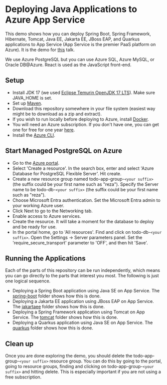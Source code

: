 # Deploying Java Applications to Azure App Service
This demo shows how you can deploy Spring Boot, Spring Framework, Hibernate, Tomcat, 
Java EE, Jakarta EE, JBoss EAP, and Quarkus applications to App Service (App Service is the 
premier PaaS platform on Azure). It is the demo for 
[this](https://sessionize.com/s/reza-rahman/spring-quarkus-tomcat-jakarta-ee-hyperscale-paas-o/122890) 
talk.

We use Azure PostgreSQL but you can use Azure SQL, Azure MySQL, or Oracle DB@Azure. 
React is used as the JavaScript front-end.

## Setup
* Install JDK 17 (we used 
[Eclipse Temurin OpenJDK 17 LTS](https://adoptium.net/?variant=openjdk17)). 
Make sure JAVA_HOME is set.
* Set up [Maven](https://maven.apache.org/download.cgi).
* Download this repository somewhere in your file system (easiest way might be to 
download as a zip and extract).
* If you wish to run locally before deploying to Azure, 
install [Docker](https://docs.docker.com/get-started/get-docker/).
* You will need an Azure subscription. If you don't have one, you can get one for 
free for one year [here](https://azure.microsoft.com/en-us/free).
* Install the 
[Azure CLI](https://docs.microsoft.com/en-us/cli/azure/install-azure-cli?view=azure-cli-latest).

## Start Managed PostgreSQL on Azure
* Go to the [Azure portal](http://portal.azure.com).
* Select 'Create a resource'. In the search box, enter and select 
'Azure Database for PostgreSQL Flexible Server'. Hit create.
* Create a new resource group named todo-app-group-`<your suffix>` 
(the suffix could be your first name such as "reza").
Specify the Server name to be todo-db-`<your suffix>` (the suffix could be your 
first name such as "reza").
* Choose Microsoft Entra authentication. Set the Microsoft Entra admin 
to your working Azure user.
* Click Next to go to the Networking tab.
* Enable access to Azure services.
* Create the resource. It will take a moment for the database to deploy and be ready 
for use.
* In the portal home, go to 'All resources'. Find and click on 
todo-db-`<your suffix>`. Open the Settings -> Server parameters panel. Set the 
'require_secure_transport' parameter to 'OFF', and then hit 'Save'.

## Running the Applications
Each of the parts of this repository can be run independently, which means you can go 
directly to the parts that interest you most. The following is just one logical 
sequence.

* Deploying a Spring Boot application using Java SE on App Service. 
The [spring-boot](/spring-boot) folder shows how this is done.
* Deploying a Jakarta EE application using JBoss EAP on App Service. 
The [jakartaee](/jakartaee) folder shows how this is done.
* Deploying a Spring Framework application using Tomcat on App Service. 
The [tomcat](/tomcat) folder shows how this is done.
* Deploying a Quarkus application using Java SE on App Service. 
The [quarkus](/quarkus) folder shows how this is done.

## Clean up
Once you are done exploring the demo, you should delete the 
todo-app-group-`<your suffix>` resource group. You can do this by going to 
the portal, going to resource groups, finding and clicking on 
todo-app-group-`<your suffix>` and hitting delete. This is especially 
important if you are not using a free subscription.
